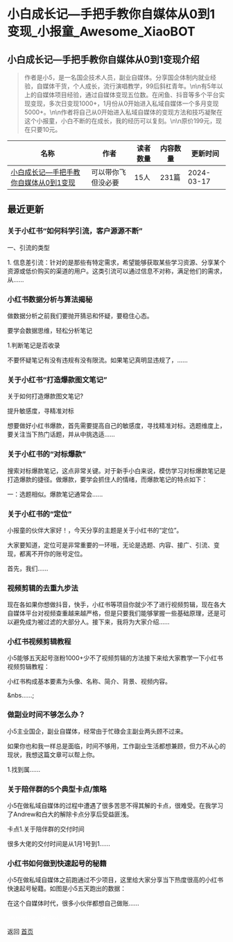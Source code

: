 # 小白成长记—手把手教你自媒体从0到1变现_小报童_Awesome_XiaoBOT

## 小白成长记—手把手教你自媒体从0到1变现介绍
> 作者是小5，是一名国企技术人员，副业自媒体。分享国企体制内就业经验，自媒体干货，个人成长，流行演唱教学，99后斜杠青年。\n\n有5年以上的自媒体项目经验，通过自媒体变现五位数。在闲鱼、抖音等多个平台实现变现，多次日变现1000+，1月份从0开始进入私域自媒体一个多月变现5000+。\n\n作者将自己从0开始进入私域自媒体的变现方法和技巧凝聚在这个小报童，小白不断的在成长，我的经历可以复刻。\n\n原价199元，现在只要10元。  
  


|名称|作者|读者数量|内容数量|更新时间|
|---|---|---|---|---|
|[小白成长记—手把手教你自媒体从0到1变现](https://xiaobot.net/p/xiao5?refer=0b133df9-27dc-423b-8101-639049001c13)|可以带你飞但没必要|15人|231篇|2024-03-17|

## 最近更新
### 关于小红书“​如何科学引流，客户源源不断”

一、引流的类型

1\.
信息差引流：针对的是那些有特定需求，希望能够获取某些学习资源、分享某个资源或低价购买的渠道的用户。这类引流可以通过信息不对称，满足他们的需求，从......

### 小红书数据分析与算法揭秘

做数据分析之前我们要抛开猜忌和怀疑，要稳住心态。

要学会数据思维，轻松分析笔记

1.判断笔记是否收录

不要怀疑笔记有没有违规有没有限流。如果笔记真明显违规了，......

### 关于小红书“打造爆款图文笔记”

关于如何打造爆款图文笔记?

提升敏感度，寻精准对标

想要做好小红书爆款，首先需要提高自己的敏感度，寻找精准对标。选题维度上，要关注当下热门话题，并从中挑选适......

### 关于小红书的“对标爆款”

搜索对标爆款笔记，这点非常关键。对于新手小白来说，模仿学习对标爆款笔记是打造爆款的捷径。做爆款，要学会抓住人的情绪，而爆款笔记的特点如下：

一：选题相似。爆款笔记通常会......

### 关于小红书的“定位”

小报童的伙伴大家好！，今天分享的主题是关于小红书的“定位”。

大家要知道，定位可是非常重要的一环哦，无论是选题、内容、接广、引流、变现，都离不开你的账号定位。

首先，我们......

### 视频剪辑的去重九步法

现在各如果你想做抖音，快手，小红书等项目你就少不了进行视频剪辑，现在各大自媒体平台对视频查重越来越严格，但是只要我们能够掌握一些基础原理，还是可以避免成为被过滤的大部分人。接下来，我将为大家介绍......

### 小红书视频剪辑教程

小5能够五天起号涨粉1000+少不了视频剪辑的方法接下来给大家教学一下小红书视频剪辑教程：

小红书构成基本要素为头像、名称、简介、背景、视频内容。

&nbs......;

### 做副业时间不够怎么办？

小5主业国企，副业自媒体，经常由于忙碌会主副业两头顾不过来。

如果你也和我一样总是面临，时间不够用，工作副业生活都想兼顾，但力不从心的现状，我想这篇文章可以帮上你。

1.找到属......

### 关于陪伴群的5个典型卡点/策略

小5在做私域自媒体的过程中遭遇了很多苦思不得其解的卡点，很难受。在我学习了Andrew和白大的解除卡点分享后受益匪浅。

卡点1.关于陪伴群的交付时间

很多大佬的交付时间是从1月1号到1......

### 小红书如何做到快速起号的秘籍

小5在做私域自媒体之前跑通过不少项目，这里给大家分享当下热度很高的小红书快速起号秘籍。如图是小5五天跑出的数据：

在这个自媒体时代，很多小伙伴都想自己做账......


<a href="https://github.com/Reno9527/awesome-xiaobot" style="color: white; text-decoration: none;">awesome-xiaobot</a>

返回 [首页](../README.md)
